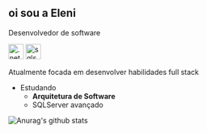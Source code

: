 ## oi sou a Eleni 
Desenvolvedor de software


<img src="https://cdn.jsdelivr.net/gh/devicons/devicon@latest/icons/dot-net/dot-net-plain-wordmark.svg" alt=".net" width="30" height="30" style="max-width:100%;" ></img>
<img src="</img>https://cdn.jsdelivr.net/gh/devicons/devicon@latest/icons/microsoftsqlserver/microsoftsqlserver-original.svg" alt="sqlserver" width="30" height="30" style="max-width:100%;" >

Atualmente focada em desenvolver habilidades full stack

- Estudando
  - **Arquitetura de Software**
  - SQLServer avançado
  

![Anurag's github stats](https://github-readme-stats.vercel.app/api?username=elenibortoletto&show_icons=true&theme=radical)
